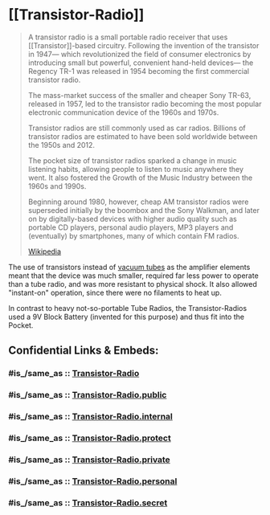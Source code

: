 # [[Transistor-Radio]] 

> A transistor radio is a small portable radio receiver that uses [[Transistor]]-based circuitry. 
> Following the invention of the transistor in 1947—
> which revolutionized the field of consumer electronics 
> by introducing small but powerful, convenient hand-held devices—
> the Regency TR-1 was released in 1954 becoming the first commercial transistor radio. 
> 
> The mass-market success of the smaller and cheaper Sony TR-63, released in 1957, 
> led to the transistor radio becoming 
> the most popular electronic communication device of the 1960s and 1970s. 
> 
> Transistor radios are still commonly used as car radios. 
> Billions of transistor radios are estimated to have been sold worldwide 
> between the 1950s and 2012. 
> 
> The pocket size of transistor radios sparked a change in music listening habits, 
> allowing people to listen to music anywhere they went. 
> It also fostered the Growth of the Music Industry between the 1960s and 1990s. 
> 
> Beginning around 1980, however, cheap AM transistor radios were superseded 
> initially by the boombox and the Sony Walkman, 
> and later on by digitally-based devices with higher audio quality such as 
> portable CD players, personal audio players, MP3 players 
> and (eventually) by smartphones, many of which contain FM radios. 
> 
> [Wikipedia](https://en.wikipedia.org/wiki/Transistor%20radio)

The use of transistors instead of [vacuum tubes](https://en.wikipedia.org/wiki/Vacuum_tube "Vacuum tube") as the amplifier elements 
meant that the device was much smaller, required far less power to operate 
than a tube radio, and was more resistant to physical shock. 
It also allowed "instant-on" operation, since there were no filaments to heat up.

In contrast to heavy not-so-portable Tube Radios, 
the Transistor-Radios used a 9V Block Battery (invented for this purpose) 
and thus fit into the Pocket. 


## Confidential Links & Embeds: 

### #is_/same_as :: [Transistor-Radio](Transistor-Radio.md) 

### #is_/same_as :: [Transistor-Radio.public](/_public/Society/Economics/Business/Business-Entity/IT~Company/Semiconductor-Industry/Transistor-Radio.public.md) 

### #is_/same_as :: [Transistor-Radio.internal](/_internal/Society/Economics/Business/Business-Entity/IT~Company/Semiconductor-Industry/Transistor-Radio.internal.md) 

### #is_/same_as :: [Transistor-Radio.protect](/_protect/Society/Economics/Business/Business-Entity/IT~Company/Semiconductor-Industry/Transistor-Radio.protect.md) 

### #is_/same_as :: [Transistor-Radio.private](/_private/Society/Economics/Business/Business-Entity/IT~Company/Semiconductor-Industry/Transistor-Radio.private.md) 

### #is_/same_as :: [Transistor-Radio.personal](/_personal/Society/Economics/Business/Business-Entity/IT~Company/Semiconductor-Industry/Transistor-Radio.personal.md) 

### #is_/same_as :: [Transistor-Radio.secret](/_secret/Society/Economics/Business/Business-Entity/IT~Company/Semiconductor-Industry/Transistor-Radio.secret.md)

